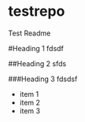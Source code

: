 testrepo
========
Test Readme

#Heading 1
fdsdf

##Heading 2
sfds

###Heading 3
fdsdsf

* item 1
* item 2
* item 3
